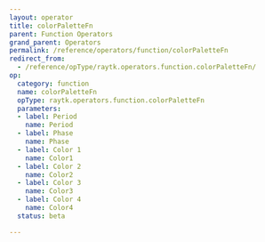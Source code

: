```yaml
---
layout: operator
title: colorPaletteFn
parent: Function Operators
grand_parent: Operators
permalink: /reference/operators/function/colorPaletteFn
redirect_from:
  - /reference/opType/raytk.operators.function.colorPaletteFn/
op:
  category: function
  name: colorPaletteFn
  opType: raytk.operators.function.colorPaletteFn
  parameters:
  - label: Period
    name: Period
  - label: Phase
    name: Phase
  - label: Color 1
    name: Color1
  - label: Color 2
    name: Color2
  - label: Color 3
    name: Color3
  - label: Color 4
    name: Color4
  status: beta

---
```

